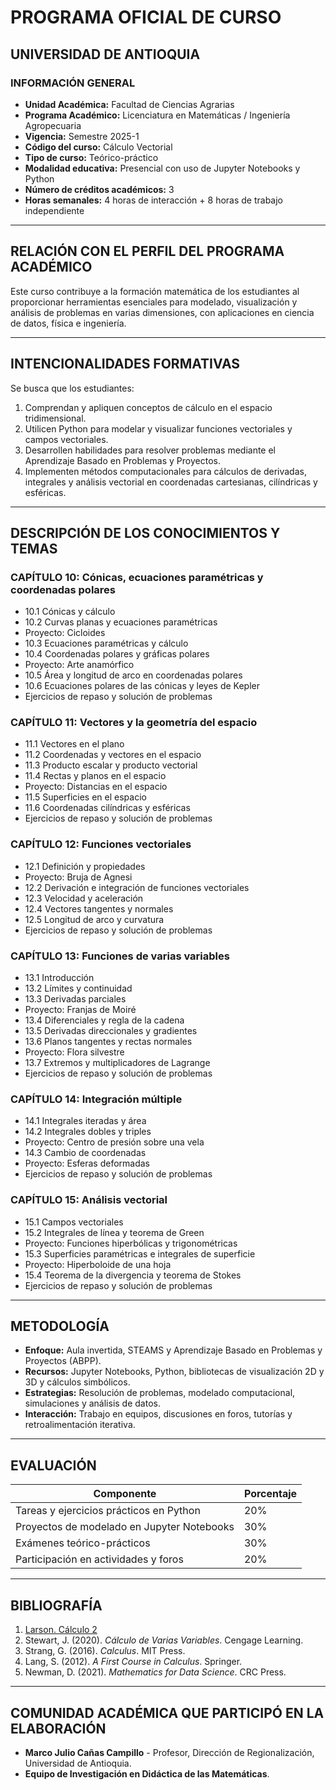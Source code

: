 # PROGRAMA OFICIAL DE CURSO

## UNIVERSIDAD DE ANTIOQUIA

### INFORMACIÓN GENERAL

- **Unidad Académica:** Facultad de Ciencias Agrarias
- **Programa Académico:** Licenciatura en Matemáticas / Ingeniería Agropecuaria
- **Vigencia:** Semestre 2025-1
- **Código del curso:** Cálculo Vectorial
- **Tipo de curso:** Teórico-práctico
- **Modalidad educativa:** Presencial con uso de Jupyter Notebooks y Python
- **Número de créditos académicos:** 3
- **Horas semanales:** 4 horas de interacción + 8 horas de trabajo independiente

---

## RELACIÓN CON EL PERFIL DEL PROGRAMA ACADÉMICO

Este curso contribuye a la formación matemática de los estudiantes al proporcionar herramientas esenciales para modelado, visualización y análisis de problemas en varias dimensiones, con aplicaciones en ciencia de datos, física e ingeniería.

---

## INTENCIONALIDADES FORMATIVAS

Se busca que los estudiantes:
1. Comprendan y apliquen conceptos de cálculo en el espacio tridimensional.
2. Utilicen Python para modelar y visualizar funciones vectoriales y campos vectoriales.
3. Desarrollen habilidades para resolver problemas mediante el Aprendizaje Basado en Problemas y Proyectos.
4. Implementen métodos computacionales para cálculos de derivadas, integrales y análisis vectorial en coordenadas cartesianas, cilíndricas y esféricas.

---

## DESCRIPCIÓN DE LOS CONOCIMIENTOS Y TEMAS

### **CAPÍTULO 10: Cónicas, ecuaciones paramétricas y coordenadas polares**
- 10.1 Cónicas y cálculo
- 10.2 Curvas planas y ecuaciones paramétricas
- Proyecto: Cicloides
- 10.3 Ecuaciones paramétricas y cálculo
- 10.4 Coordenadas polares y gráficas polares
- Proyecto: Arte anamórfico
- 10.5 Área y longitud de arco en coordenadas polares
- 10.6 Ecuaciones polares de las cónicas y leyes de Kepler
- Ejercicios de repaso y solución de problemas

### **CAPÍTULO 11: Vectores y la geometría del espacio**
- 11.1 Vectores en el plano
- 11.2 Coordenadas y vectores en el espacio
- 11.3 Producto escalar y producto vectorial
- 11.4 Rectas y planos en el espacio
- Proyecto: Distancias en el espacio
- 11.5 Superficies en el espacio
- 11.6 Coordenadas cilíndricas y esféricas
- Ejercicios de repaso y solución de problemas

### **CAPÍTULO 12: Funciones vectoriales**
- 12.1 Definición y propiedades
- Proyecto: Bruja de Agnesi
- 12.2 Derivación e integración de funciones vectoriales
- 12.3 Velocidad y aceleración
- 12.4 Vectores tangentes y normales
- 12.5 Longitud de arco y curvatura
- Ejercicios de repaso y solución de problemas

### **CAPÍTULO 13: Funciones de varias variables**
- 13.1 Introducción
- 13.2 Límites y continuidad
- 13.3 Derivadas parciales
- Proyecto: Franjas de Moiré
- 13.4 Diferenciales y regla de la cadena
- 13.5 Derivadas direccionales y gradientes
- 13.6 Planos tangentes y rectas normales
- Proyecto: Flora silvestre
- 13.7 Extremos y multiplicadores de Lagrange
- Ejercicios de repaso y solución de problemas

### **CAPÍTULO 14: Integración múltiple**
- 14.1 Integrales iteradas y área
- 14.2 Integrales dobles y triples
- Proyecto: Centro de presión sobre una vela
- 14.3 Cambio de coordenadas
- Proyecto: Esferas deformadas
- Ejercicios de repaso y solución de problemas

### **CAPÍTULO 15: Análisis vectorial**
- 15.1 Campos vectoriales
- 15.2 Integrales de línea y teorema de Green
- Proyecto: Funciones hiperbólicas y trigonométricas
- 15.3 Superficies paramétricas e integrales de superficie
- Proyecto: Hiperboloide de una hoja
- 15.4 Teorema de la divergencia y teorema de Stokes
- Ejercicios de repaso y solución de problemas

---

## METODOLOGÍA

- **Enfoque:** Aula invertida, STEAMS y Aprendizaje Basado en Problemas y Proyectos (ABPP).
- **Recursos:** Jupyter Notebooks, Python, bibliotecas de visualización 2D y 3D y cálculos simbólicos.
- **Estrategias:** Resolución de problemas, modelado computacional, simulaciones y análisis de datos.
- **Interacción:** Trabajo en equipos, discusiones en foros, tutorías y retroalimentación iterativa.

---

## EVALUACIÓN

| Componente | Porcentaje |
|------------|-----------|
| Tareas y ejercicios prácticos en Python | 20% |
| Proyectos de modelado en Jupyter Notebooks | 30% |
| Exámenes teórico-prácticos | 30% |
| Participación en actividades y foros | 20% |

---

## BIBLIOGRAFÍA

1. [Larson. Cálculo 2](chrome-extension://efaidnbmnnnibpcajpcglclefindmkaj/https://lc.fie.umich.mx/~rochoa/Materias/CALCULO/CALCULO_2/LARSON.pdf)
1. Stewart, J. (2020). *Cálculo de Varias Variables*. Cengage Learning.
2. Strang, G. (2016). *Calculus*. MIT Press.
3. Lang, S. (2012). *A First Course in Calculus*. Springer.
4. Newman, D. (2021). *Mathematics for Data Science*. CRC Press.

---

## COMUNIDAD ACADÉMICA QUE PARTICIPÓ EN LA ELABORACIÓN

- **Marco Julio Cañas Campillo** - Profesor, Dirección de Regionalización, Universidad de Antioquia.
- **Equipo de Investigación en Didáctica de las Matemáticas**.
